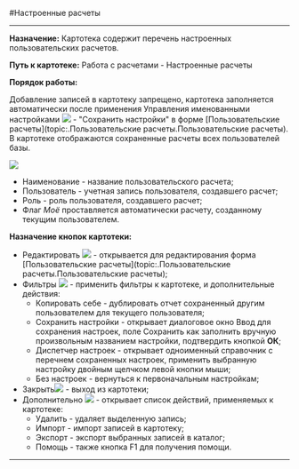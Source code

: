 ﻿#Настроенные расчеты


----------


**Назначение:** Картотека содержит перечень настроенных пользовательских расчетов.


**Путь к картотеке:** Работа с расчетами - Настроенные расчеты


**Порядок работы:**

 Добавление записей в картотеку запрещено, картотека заполняется автоматически после применения Управления именованными настройками ![](topic:Com.AddFiles.Buttons.Btn_Settings_menager.png) - "Сохранить настройки" в форме [Пользовательские расчеты](topic:.Пользовательские расчеты.Пользовательские расчеты).
 В картотеке отображаются сохраненные расчеты всех пользователей базы.

 ![](topic:.AddFiles.Screenshot_11289.jpg)

 - Наименование - название пользовательского расчета;
 - Пользователь - учетная запись пользователя, создавшего расчет;
 - Роль - роль пользователя, создавшего расчет;
 - Флаг *Моё* проставляется автоматически расчету, созданному текущим пользователем.

**Назначение кнопок картотеки:**

- Редактировать ![](topic:Com.AddFiles.Buttons.Btn_Edit.png) - открывается для редактирования форма [Пользовательские расчеты](topic:.Пользовательские расчеты.Пользовательские расчеты);
- Фильтры ![](topic:Com.AddFiles.Buttons.Btn_Filter.png) - применить фильтры к картотеке, и дополнительные действия:
    * Копировать себе - дублировать отчет сохраненный другим  пользователем для текущего пользователя;
    * Сохранить настройки -  открывает диалоговое окно Ввод для сохранения настроек, поле Сохранить как заполнить вручную произвольным названием настройки, подтвердить кнопкой **ОК**;
    * Диспетчер настроек - открывает одноименный справочник с перечнем сохраненных  настроек, применить  выбранную настройку двойным щелчком левой кнопки мыши;
    * Без настроек - вернуться к первоначальным настройкам;
- Закрыть![](topic:Com.AddFiles.Buttons.Btn_CloseCancel.png) - выход из картотеки;
- Дополнительно ![](topic:Com.AddFiles.Buttons.Btn_OK.png) - открывает список действий, применяемых к картотеке:
    - Удалить - удаляет выделенную запись;
    - Импорт - импорт записей в картотеку;
    - Экспорт - экспорт выбранных записей в каталог;
    - Помощь - также кнопка F1 для получения помощи.


----------